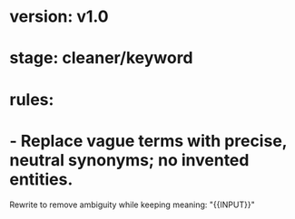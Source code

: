 # version: v1.0
# stage: cleaner/keyword
# rules:
# - Replace vague terms with precise, neutral synonyms; no invented entities.
Rewrite to remove ambiguity while keeping meaning:
"{{INPUT}}"
